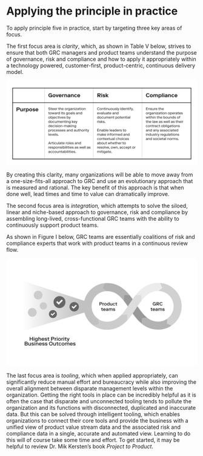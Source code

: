 # Applying the principle in practice

To apply principle five in practice, start by targeting three key areas of focus.

The first focus area is _clarity_, which, as shown in Table V below, strives to ensure that both GRC managers and product teams understand the purpose of governance, risk and compliance and how to apply it appropriately within a technology powered, customer-first, product-centric, continuous delivery model.

![Table V: Understanding the role of governance vs risk vs compliance](../../.gitbook/assets/12%20%281%29%20%281%29%20%281%29%20%281%29.png)

By creating this clarity, many organizations will be able to move away from a one-size-fits-all approach to GRC and use an evolutionary approach that is measured and rational. The key benefit of this approach is that when done well, lead times and time to value can dramatically improve.

The second focus area is _integration,_ which attempts to solve the siloed, linear and niche-based approach to governance, risk and compliance by assembling long-lived, cross-functional GRC teams with the ability to continuously support product teams.

As shown in Figure I below, GRC teams are essentially coalitions of risk and compliance experts that work with product teams in a continuous review flow.

![Figure I: example of a GRC team and product team integration](../../.gitbook/assets/13%20%281%29.png)

The last focus area is _tooling_, which when applied appropriately, can significantly reduce manual effort and bureaucracy while also improving the overall alignment between disparate management levels within the organization. Getting the right tools in place can be incredibly helpful as it is often the case that disparate and unconnected tooling tends to pollute the organization and its functions with disconnected, duplicated and inaccurate data. But this can be solved through intelligent tooling, which enables organizations to connect their core tools and provide the business with a unified view of product value stream data and the associated risk and compliance data in a single, accurate and automated view. Learning to do this will of course take some time and effort. To get started, it may be helpful to review Dr. Mik Kersten’s book _Project to Product_.

